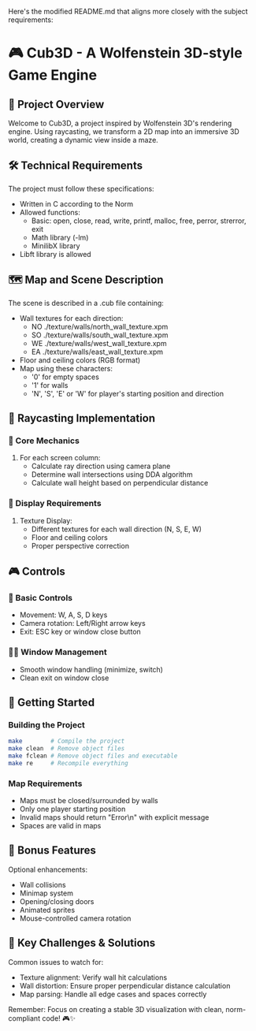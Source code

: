 Here's the modified README.md that aligns more closely with the subject requirements:

# 🎮 Cub3D - A Wolfenstein 3D-style Game Engine

## 🎯 Project Overview
Welcome to Cub3D, a project inspired by Wolfenstein 3D's rendering engine. Using raycasting, we transform a 2D map into an immersive 3D world, creating a dynamic view inside a maze.

## 🛠️ Technical Requirements 
The project must follow these specifications:
- Written in C according to the Norm
- Allowed functions:
  - Basic: open, close, read, write, printf, malloc, free, perror, strerror, exit
  - Math library (-lm)
  - MinilibX library
- Libft library is allowed

## 🗺️ Map and Scene Description
The scene is described in a .cub file containing:
- Wall textures for each direction:
  - NO ./texture/walls/north_wall_texture.xpm
  - SO ./texture/walls/south_wall_texture.xpm
  - WE ./texture/walls/west_wall_texture.xpm
  - EA ./texture/walls/east_wall_texture.xpm
- Floor and ceiling colors (RGB format)
- Map using these characters:
  - '0' for empty spaces
  - '1' for walls
  - 'N', 'S', 'E' or 'W' for player's starting position and direction

## 🎨 Raycasting Implementation

### 📐 Core Mechanics
1. For each screen column:
   - Calculate ray direction using camera plane
   - Determine wall intersections using DDA algorithm
   - Calculate wall height based on perpendicular distance

### 🎥 Display Requirements
1. Texture Display:
   - Different textures for each wall direction (N, S, E, W)
   - Floor and ceiling colors
   - Proper perspective correction

## 🎮 Controls

### 👾 Basic Controls
- Movement: W, A, S, D keys
- Camera rotation: Left/Right arrow keys
- Exit: ESC key or window close button

### 🏃‍♂️ Window Management
- Smooth window handling (minimize, switch)
- Clean exit on window close

## 🚀 Getting Started

### Building the Project
```bash
make        # Compile the project
make clean  # Remove object files
make fclean # Remove object files and executable
make re     # Recompile everything
```

### Map Requirements
- Maps must be closed/surrounded by walls
- Only one player starting position
- Invalid maps should return "Error\n" with explicit message
- Spaces are valid in maps

## 🎨 Bonus Features
Optional enhancements:
- Wall collisions
- Minimap system
- Opening/closing doors
- Animated sprites
- Mouse-controlled camera rotation

## 🎯 Key Challenges & Solutions
Common issues to watch for:
- Texture alignment: Verify wall hit calculations
- Wall distortion: Ensure proper perpendicular distance calculation
- Map parsing: Handle all edge cases and spaces correctly

Remember: Focus on creating a stable 3D visualization with clean, norm-compliant code! 🎮✨